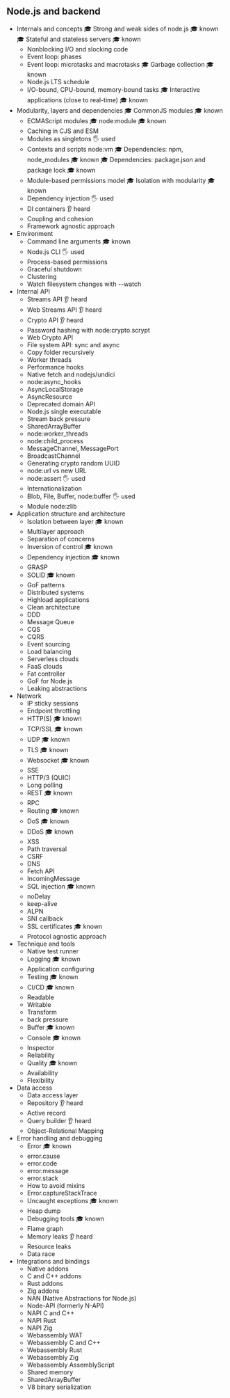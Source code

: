 ## Node.js and backend

- Internals and concepts
  🎓 Strong and weak sides of node.js 🎓 known
  🎓 Stateful and stateless servers 🎓 known
  - Nonblocking I/O and slocking code
  - Event loop: phases
  - Event loop: microtasks and macrotasks
  🎓 Garbage collection 🎓 known
  - Node.js LTS schedule
  - I/O-bound, CPU-bound, memory-bound tasks
  🎓 Interactive applications (close to real-time) 🎓 known
- Modularity, layers and dependencies
  🎓 CommonJS modules 🎓 known
  - ECMAScript modules
  🎓 node:module 🎓 known
  - Caching in CJS and ESM
  - ️️Modules as singletons  🖐️ used
  - Contexts and scripts node:vm
  🎓 Dependencies: npm, node_modules 🎓 known
  🎓 Dependencies: package.json and package lock 🎓 known
  - Module-based permissions model
  🎓 Isolation with modularity 🎓 known
  - Dependency injection  🖐️ used
  - DI containers 👂 heard
  - Coupling and cohesion
  - Framework agnostic approach
- Environment
  - Command line arguments 🎓 known
  - Node.js CLI  🖐️ used
  - Process-based permissions
  - Graceful shutdown
  - Clustering
  - Watch filesystem changes with --watch
- Internal API
  - Streams API 👂 heard
  - Web Streams API 👂 heard
  - Crypto API 👂 heard
  - Password hashing with node:crypto.scrypt
  - Web Crypto API
  - ️File system API: sync and async
  - Copy folder recursively
  - Worker threads
  - Performance hooks
  - Native fetch and nodejs/undici
  - node:async_hooks
  - AsyncLocalStorage
  - AsyncResource
  - Deprecated domain API
  - Node.js single executable
  - Stream back pressure
  - SharedArrayBuffer
  - node:worker_threads
  - node:child_process
  - MessageChannel, MessagePort
  - BroadcastChannel
  - Generating crypto random UUID
  - node:url vs new URL
  - node:assert  🖐️ used
  - Internationalization
  - Blob, File, Buffer, node:buffer  🖐️ used
  - Module node:zlib
- Application structure and architecture
  - Isolation between layer 🎓 known
  - Multilayer approach
  - Separation of concerns
  - Inversion of control 🎓 known
  - Dependency injection 🎓 known
  - GRASP
  - SOLID 🎓 known
  - GoF patterns
  - Distributed systems
  - Highload applications
  - Clean architecture
  - DDD
  - Message Queue
  - CQS
  - CQRS
  - Event sourcing
  - Load balancing
  - Serverless clouds
  - FaaS clouds
  - Fat controller
  - GoF for Node.js
  - Leaking abstractions
- Network
  - IP sticky sessions
  - Endpoint throttling
  - HTTP(S) 🎓 known
  - TCP/SSL 🎓 known
  - UDP 🎓 known
  - TLS 🎓 known
  - Websocket 🎓 known
  - SSE
  - HTTP/3 (QUIC)
  - Long polling
  - REST 🎓 known
  - RPC
  - Routing 🎓 known
  - DoS 🎓 known
  - DDoS 🎓 known
  - XSS
  - Path traversal
  - CSRF
  - DNS
  - Fetch API
  - IncomingMessage
  - SQL injection 🎓 known
  - noDelay
  - keep-alive
  - ALPN
  - SNI callback
  - SSL certificates 🎓 known
  - Protocol agnostic approach
- Technique and tools
  - Native test runner
  - Logging 🎓 known
  - Application configuring
  - Testing 🎓 known
  - CI/CD 🎓 known
  - Readable
  - Writable
  - Transform
  - back pressure
  - Buffer 🎓 known
  - Console 🎓 known
  - Inspector
  - Reliability
  - Quality 🎓 known
  - Availability
  - Flexibility
- Data access
  - Data access layer
  - Repository 👂 heard
  - Active record
  - Query builder 👂 heard
  - Object-Relational Mapping
- Error handling and debugging
  - Error 🎓 known
  - error.cause
  - error.code
  - error.message
  - error.stack
  - How to avoid mixins
  - Error.captureStackTrace
  - Uncaught exceptions 🎓 known
  - Heap dump
  - Debugging tools 🎓 known
  - Flame graph
  - Memory leaks 👂 heard  
  - Resource leaks
  - Data race
- Integrations and bindings
  - Native addons
  - C and C++ addons
  - Rust addons
  - Zig addons
  - NAN (Native Abstractions for Node.js)
  - Node-API (formerly N-API)
  - NAPI C and C++
  - NAPI Rust
  - NAPI Zig
  - Webassembly WAT
  - Webassembly C and C++
  - Webassembly Rust
  - Webassembly Zig
  - Webassembly AssemblyScript
  - Shared memory
  - SharedArrayBuffer
  - V8 binary serialization
